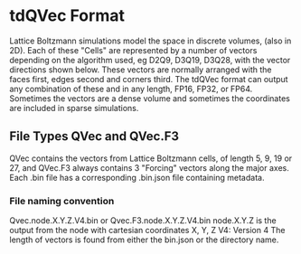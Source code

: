 # tdQVec Format

Lattice Boltzmann simulations model the space in discrete volumes, (also in 2D).  Each of these "Cells" are represented by a number of vectors depending on the algorithm used, eg D2Q9, D3Q19, D3Q28, with the vector directions shown below.  These vectors are normally arranged with the faces first, edges second and corners third.  The tdQVec format can output any combination of these and in any length, FP16, FP32, or FP64.  Sometimes the vectors are a dense volume and sometimes the coordinates are included in sparse simulations.



## File Types QVec and QVec.F3
QVec contains the vectors from Lattice Boltzmann cells, of length 5, 9, 19 or 27, and QVec.F3 always contains 3 "Forcing" vectors along the major axes.  Each .bin file has a corresponding .bin.json file containing metadata.


### File naming convention
Qvec.node.X.Y.Z.V4.bin or Qvec.F3.node.X.Y.Z.V4.bin
node.X.Y.Z is the output from the node with cartesian coordinates X, Y, Z
V4: Version 4
The length of vectors is found from either the bin.json or the directory name.

